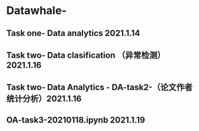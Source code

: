 # Datawhale-

## Task one- Data analytics  2021.1.14
## Task two- Data clasification （异常检测） 2021.1.16 
## Task two- Data Analytics - DA-task2-（论文作者统计分析）2021.1.16
## OA-task3-20210118.ipynb 2021.1.19
